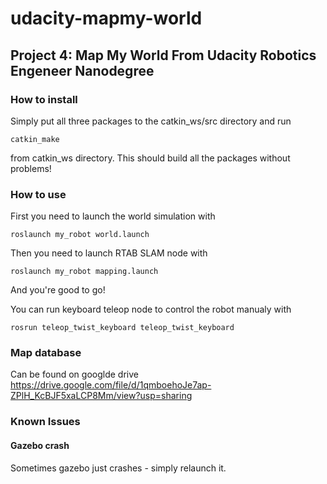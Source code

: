 # udacity-mapmy-world
## Project 4: Map My World From Udacity Robotics Engeneer Nanodegree

### How to install
Simply put all three packages to the catkin_ws/src directory and run
```
catkin_make
```
from catkin_ws directory. This should build all the packages without problems!

### How to use
First you need to launch the world simulation with
```
roslaunch my_robot world.launch
```
Then you need to launch RTAB SLAM node with
```
roslaunch my_robot mapping.launch
```
And you're good to go!

You can run keyboard teleop node to control the robot manualy with
```
rosrun teleop_twist_keyboard teleop_twist_keyboard
```

### Map database
Can be found on googlde drive https://drive.google.com/file/d/1qmboehoJe7ap-ZPlH_KcBJF5xaLCP8Mm/view?usp=sharing

### Known Issues
#### Gazebo crash
Sometimes gazebo just crashes - simply relaunch it.
